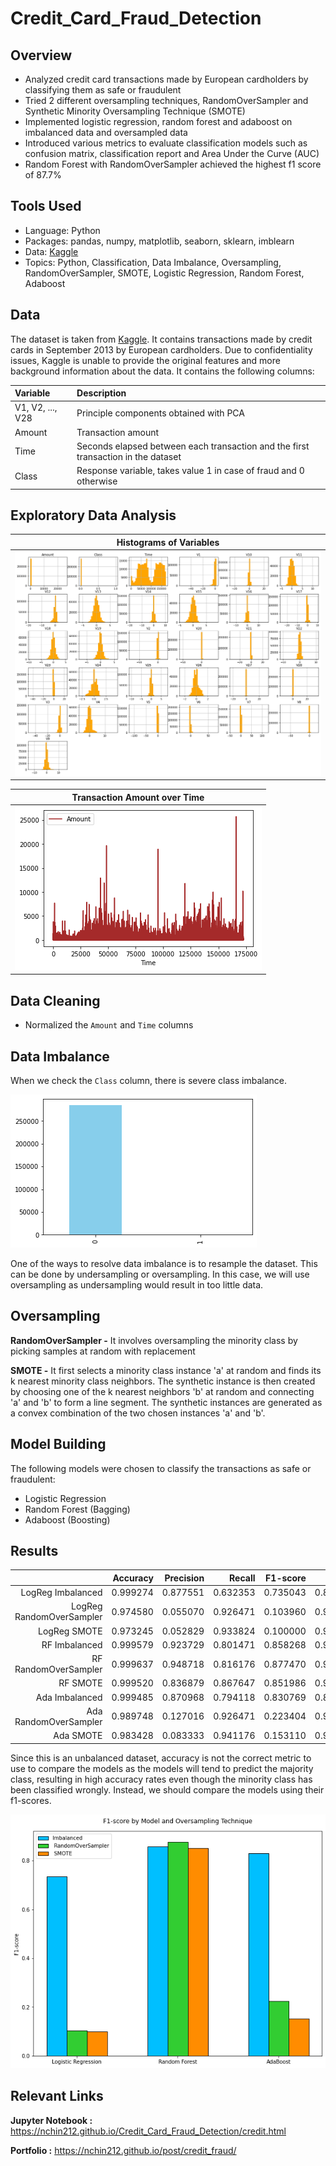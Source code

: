 # Credit_Card_Fraud_Detection

## Overview

- Analyzed credit card transactions made by European cardholders by classifying them as safe or fraudulent
- Tried 2 different oversampling techniques, RandomOverSampler and Synthetic Minority Oversampling Technique (SMOTE)
- Implemented logistic regression, random forest and adaboost on imbalanced data and oversampled data
- Introduced various metrics to evaluate classification models such as confusion matrix, classification report and Area Under the Curve (AUC)
- Random Forest with RandomOverSampler achieved the highest f1 score of 87.7%

## Tools Used

- Language: Python 
- Packages: pandas, numpy, matplotlib, seaborn, sklearn, imblearn
- Data: [Kaggle](https://www.kaggle.com/mlg-ulb/creditcardfraud)
- Topics: Python, Classification, Data Imbalance, Oversampling, RandomOverSampler, SMOTE, Logistic Regression, Random Forest, Adaboost

## Data

The dataset is taken from [Kaggle](https://www.kaggle.com/mlg-ulb/creditcardfraud). It contains transactions made by credit cards in September 2013 by European cardholders. Due to confidentiality issues, Kaggle is unable to provide the original features and more background information about the data. It contains the following columns:

| Variable         | Description                                                                       |
|:-----------------|:----------------------------------------------------------------------------------|
| V1, V2, ..., V28 | Principle components obtained with PCA                                            |
| Amount           | Transaction amount                                                                |
| Time             | Seconds elapsed between each transaction and the first transaction in the dataset |
| Class            | Response variable, takes value 1 in case of fraud and 0 otherwise                 |

## Exploratory Data Analysis

Histograms of Variables   |  
:-------------------------:|
![alt text](https://github.com/nchin212/Credit_Card_Fraud_Detection/blob/gh-pages/plots/hist1.png) |  

Transaction Amount over Time  |  
:-------------------------:|
![alt text](https://github.com/nchin212/Credit_Card_Fraud_Detection/blob/gh-pages/plots/line1.png) |  

## Data Cleaning

- Normalized the `Amount` and `Time` columns

## Data Imbalance

When we check the `Class` column, there is severe class imbalance.

![alt text](https://github.com/nchin212/Credit_Card_Fraud_Detection/blob/gh-pages/plots/bar1.png) 

One of the ways to resolve data imbalance is to resample the dataset. This can be done by undersampling or oversampling. In this case, we will use oversampling as undersampling would result in too little data.

## Oversampling

**RandomOverSampler -** It involves oversampling the minority class by picking samples at random with replacement

**SMOTE -** It first selects a minority class instance 'a' at random and finds its k nearest minority class neighbors. The synthetic instance is then created by choosing one of the k nearest neighbors 'b' at random and connecting 'a' and 'b' to form a line segment. The synthetic instances are generated as a convex combination of the two chosen instances 'a' and 'b'.

## Model Building

The following models were chosen to classify the transactions as safe or fraudulent:

- Logistic Regression
- Random Forest (Bagging)
- Adaboost (Boosting)

## Results

|                          | Accuracy | Precision |   Recall | F1-score |      AUC |
|-------------------------:|---------:|----------:|---------:|---------:|---------:|
|        LogReg Imbalanced | 0.999274 |  0.877551 | 0.632353 | 0.735043 | 0.816106 |
| LogReg RandomOverSampler | 0.974580 |  0.055070 | 0.926471 | 0.103960 | 0.950563 |
|             LogReg SMOTE | 0.973245 |  0.052829 | 0.933824 | 0.100000 | 0.953566 |
|            RF Imbalanced | 0.999579 |  0.923729 | 0.801471 | 0.858268 | 0.900683 |
|     RF RandomOverSampler | 0.999637 |  0.948718 | 0.816176 | 0.877470 | 0.908053 |
|                 RF SMOTE | 0.999520 |  0.836879 | 0.867647 | 0.851986 | 0.933689 |
|           Ada Imbalanced | 0.999485 |  0.870968 | 0.794118 | 0.830769 | 0.896965 |
|    Ada RandomOverSampler | 0.989748 |  0.127016 | 0.926471 | 0.223404 | 0.958160 |
|                Ada SMOTE | 0.983428 |  0.083333 | 0.941176 | 0.153110 | 0.962336 |

Since this is an unbalanced dataset, accuracy is not the correct metric to use to compare the models as the models will tend to predict the majority class, resulting in high accuracy rates even though the minority class has been classified wrongly. Instead, we should compare the models using their f1-scores.

![alt text](https://github.com/nchin212/Credit_Card_Fraud_Detection/blob/gh-pages/plots/bar2.png) 

## Relevant Links

**Jupyter Notebook :** https://nchin212.github.io/Credit_Card_Fraud_Detection/credit.html

**Portfolio :** https://nchin212.github.io/post/credit_fraud/
